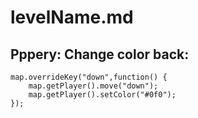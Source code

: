 # levelName.md
## Pppery: Change color back:
```
map.overrideKey("down",function() {
    map.getPlayer().move("down");
    map.getPlayer().setColor("#0f0");
});
```
